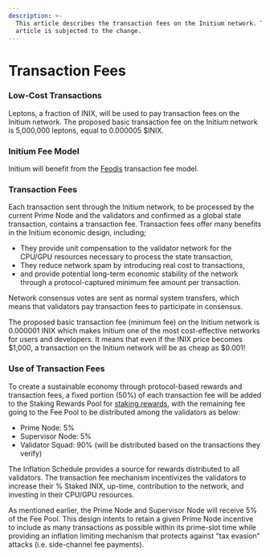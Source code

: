 ```yaml
---
description: >-
  This article describes the transaction fees on the Initium network. This
  article is subjected to the change.
---
```


# Transaction Fees

### Low-Cost Transactions&#x20;

Leptons, a fraction of INIX, will be used to pay transaction fees on the Initium network. The proposed basic transaction fee on the Initium network is 5,000,000 leptons, equal to 0.000005 $INIX.&#x20;

### Initium Fee Model

Initium will benefit from the [Feodis](../../about-initium/feodis-fee-model.md) transaction fee model.&#x20;

### Transaction Fees

Each transaction sent through the Initium network, to be processed by the current Prime Node and the validators and confirmed as a global state transaction, contains a transaction fee. Transaction fees offer many benefits in the Initium economic design, including;

* They provide unit compensation to the validator network for the CPU/GPU resources necessary to process the state transaction,
* They reduce network spam by introducing real cost to transactions,
* and provide potential long-term economic stability of the network through a protocol-captured minimum fee amount per transaction.

Network consensus votes are sent as normal system transfers, which means that validators pay transaction fees to participate in consensus.&#x20;

The proposed basic transaction fee (minimum fee) on the Initium network is 0.000001 INIX which makes Initium one of the most cost-effective networks for users and developers. It means that even if the INIX price becomes $1,000, a transaction on the Initium network will be as cheap as $0.001!

### Use of Transaction Fees

To create a sustainable economy through protocol-based rewards and transaction fees, a fixed portion (50%) of each transaction fee will be added to the Staking Rewards Pool for [staking rewards](initium-tokenomics/staking-rewards.md), with the remaining fee going to the Fee Pool to be distributed among the validators as below:

* Prime Node: 5%
* Supervisor Node: 5%
* Validator Squad: 90% (will be distributed based on the transactions they verify)

The Inflation Schedule provides a source for rewards distributed to all validators. The transaction fee mechanism incentivizes the validators to increase their % Staked INIX, up-time, contribution to the network, and investing in their CPU/GPU resources.&#x20;

As mentioned earlier, the Prime Node and Supervisor Node will receive 5% of the Fee Pool. This design intents to retain a given Prime Node incentive to include as many transactions as possible within its prime-slot time while providing an inflation limiting mechanism that protects against "tax evasion" attacks (i.e. side-channel fee payments).

